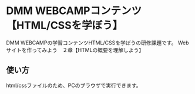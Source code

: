 # DMM WEBCAMPコンテンツ【HTML/CSSを学ぼう】
DMM WEBCAMPの学習コンテンツHTML/CSSを学ぼうの研修課題です。
Webサイトを作ってみよう　２章【HTMLの概要を理解しよう】
## 使い方
html/cssファイルのため、PCのブラウザで実行できます。
